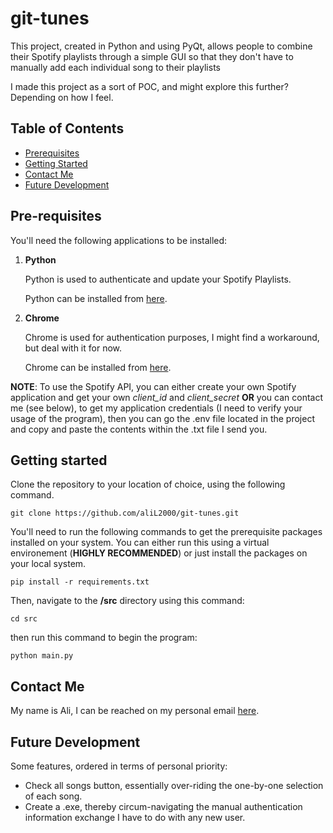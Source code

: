 # git-tunes

This project, created in Python and using PyQt, allows people to combine their Spotify playlists through a simple GUI so that they don't have to manually add each individual song to their playlists

I made this project as a sort of POC, and might explore this further? Depending on how I feel.

## Table of Contents

- [Prerequisites](#pre-requisites)
- [Getting Started](#getting-started)
- [Contact Me](#contact-me)
- [Future Development](#future-development)

## Pre-requisites

You'll need the following applications to be installed:

 1. **Python**
    
    Python is used to authenticate and update your Spotify Playlists.

    Python can be installed from [here](https://www.python.org/).

2. **Chrome**
    
    Chrome is used for authentication purposes, I might find a workaround, but deal with it for now.

    Chrome can be installed from [here](https://www.google.com/intl/en_ca/chrome/).

**NOTE**: To use the Spotify API, you can either create your own Spotify application and get your own *client_id* and *client_secret* **OR** you can contact me (see below), to get my application credentials (I need to verify your usage of the program), then you can go the .env file located in the project and copy and paste the contents within the .txt file I send you.

## Getting started

Clone the repository to your location of choice, using the following command.

```
git clone https://github.com/aliL2000/git-tunes.git
```

You'll need to run the following commands to get the prerequisite packages installed on your system. You can either run this using a virtual environement (**HIGHLY RECOMMENDED**) or just install the packages on your local system.

```
pip install -r requirements.txt
```
Then, navigate to the **/src** directory using this command:

```
cd src
```
then run this command to begin the program:
```
python main.py
```

## Contact Me

My name is Ali, I can be reached on my personal email [here](mailto:aliladha2000@gmail.com).


## Future Development

Some features, ordered in terms of personal priority:

- Check all songs button, essentially over-riding the one-by-one selection of each song.
- Create a .exe, thereby circum-navigating the manual authentication information exchange I have to do with any new user.